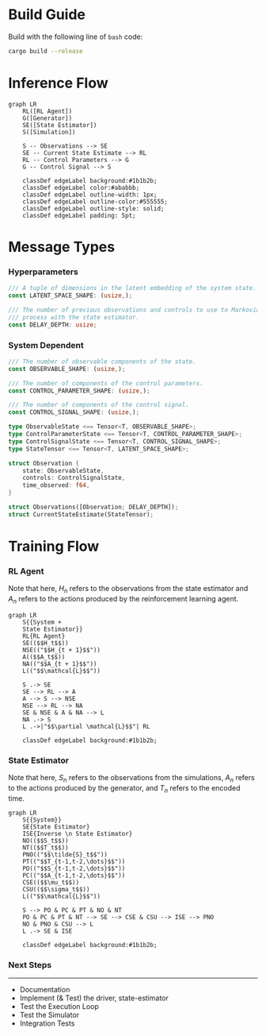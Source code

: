 # Build Guide

Build with the following line of `bash` code:
```bash
cargo build --release
```

# Inference Flow

```mermaid
graph LR
    RL([RL Agent])
    G([Generator])
    SE([State Estimator])
    S([Simulation])

    S -- Observations --> SE
    SE -- Current State Estimate --> RL
    RL -- Control Parameters --> G
    G -- Control Signal --> S

    classDef edgeLabel background:#1b1b2b;
    classDef edgeLabel color:#ababbb;
    classDef edgeLabel outline-width: 1px;
    classDef edgeLabel outline-color:#555555;
    classDef edgeLabel outline-style: solid;
    classDef edgeLabel padding: 5pt;
```

# Message Types

### Hyperparameters

```rust
/// A tuple of dimensions in the latent embedding of the system state.
const LATENT_SPACE_SHAPE: (usize,);

/// The number of previous observations and controls to use to Markovianize the
/// process with the state estimator.
const DELAY_DEPTH: usize;
```

### System Dependent

```rust
/// The number of observable components of the state.
const OBSERVABLE_SHAPE: (usize,);

/// The number of components of the control parameters.
const CONTROL_PARAMETER_SHAPE: (usize,);

/// The number of components of the control signal.
const CONTROL_SIGNAL_SHAPE: (usize,);
```

```rust
type ObservableState <== Tensor<T, OBSERVABLE_SHAPE>;
type ControlParameterState <== Tensor<T, CONTROL_PARAMETER_SHAPE>;
type ControlSignalState <== Tensor<T, CONTROL_SIGNAL_SHAPE>;
type StateTensor <== Tensor<T, LATENT_SPACE_SHAPE>;

struct Observation {
    state: ObservableState,
    controls: ControlSignalState,
    time_observed: f64,
}

struct Observations([Observation; DELAY_DEPTH]);
struct CurrentStateEstimate(StateTensor);
```

# Training Flow

### RL Agent

Note that here, $H_n$ refers to the observations from the state estimator and
$A_n$ refers to the actions produced by the reinforcement learning agent.

```mermaid
graph LR
    S{{System +
    State Estimator}}
    RL{RL Agent}
    SE(($$H_t$$))
    NSE(("$$H_{t + 1}$$"))
    A(($$A_t$$))
    NA(("$$A_{t + 1}$$"))
    L(("$$\mathcal{L}$$"))

    S .-> SE
    SE --> RL --> A
    A --> S --> NSE
    NSE --> RL --> NA
    SE & NSE & A & NA --> L
    NA .-> S
    L .->|"$$\partial \mathcal{L}$$"| RL

    classDef edgeLabel background:#1b1b2b;
```

### State Estimator

Note that here, $S_n$ refers to the observations from the simulations, $A_n$
refers to the actions produced by the generator, and $T_n$ refers to the
encoded time.

```mermaid
graph LR
    S{{System}}
    SE{State Estimator}
    ISE{Inverse \n State Estimator}
    NO(($$S_t$$))
    NT(($$T_t$$))
    PNO(("$$\tilde{S}_t$$"))
    PT(("$$T_{t-1,t-2,\dots}$$"))
    PO(("$$S_{t-1,t-2,\dots}$$"))
    PC(("$$A_{t-1,t-2,\dots}$$"))
    CSE(($$\mu_t$$))
    CSU(($$\sigma_t$$))
    L(("$$\mathcal{L}$$"))

    S --> PO & PC & PT & NO & NT
    PO & PC & PT & NT --> SE --> CSE & CSU --> ISE --> PNO
    NO & PNO & CSU --> L
    L .-> SE & ISE

    classDef edgeLabel background:#1b1b2b;
```

### Next Steps
---

- Documentation
- Implement (& Test) the driver, state-estimator
- Test the Execution Loop
- Test the Simulator
- Integration Tests
